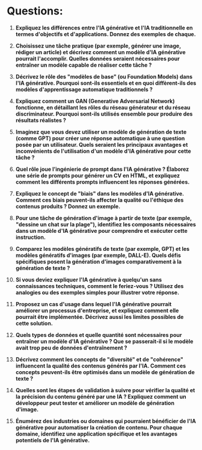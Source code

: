 # Questions:

1. **Expliquez les différences entre l'IA générative et l'IA traditionnelle en termes d'objectifs et d'applications. Donnez des exemples de chaque.**

2. **Choisissez une tâche pratique (par exemple, générer une image, rédiger un article) et décrivez comment un modèle d'IA générative pourrait l'accomplir. Quelles données seraient nécessaires pour entraîner un modèle capable de réaliser cette tâche ?**

3. **Décrivez le rôle des "modèles de base" (ou Foundation Models) dans l'IA générative. Pourquoi sont-ils essentiels et en quoi diffèrent-ils des modèles d'apprentissage automatique traditionnels ?**

4. **Expliquez comment un GAN (Generative Adversarial Network) fonctionne, en détaillant les rôles du réseau générateur et du réseau discriminateur. Pourquoi sont-ils utilisés ensemble pour produire des résultats réalistes ?**

5. **Imaginez que vous devez utiliser un modèle de génération de texte (comme GPT) pour créer une réponse automatique à une question posée par un utilisateur. Quels seraient les principaux avantages et inconvénients de l'utilisation d'un modèle d'IA générative pour cette tâche ?**

6. **Quel rôle joue l’ingénierie de prompt dans l'IA générative ? Élaborez une série de prompts pour générer un CV en HTML, et expliquez comment les différents prompts influencent les réponses générées.**

7. **Expliquez le concept de "biais" dans les modèles d'IA générative. Comment ces biais peuvent-ils affecter la qualité ou l'éthique des contenus produits ? Donnez un exemple.**

8. **Pour une tâche de génération d'image à partir de texte (par exemple, "dessine un chat sur la plage"), identifiez les composants nécessaires dans un modèle d'IA générative pour comprendre et exécuter cette instruction.**

9. **Comparez les modèles génératifs de texte (par exemple, GPT) et les modèles génératifs d'images (par exemple, DALL-E). Quels défis spécifiques posent la génération d'images comparativement à la génération de texte ?**

10. **Si vous deviez expliquer l'IA générative à quelqu'un sans connaissances techniques, comment le feriez-vous ? Utilisez des analogies ou des exemples simples pour illustrer votre réponse.**

11. **Proposez un cas d'usage dans lequel l'IA générative pourrait améliorer un processus d'entreprise, et expliquez comment elle pourrait être implémentée. Décrivez aussi les limites possibles de cette solution.**

12. **Quels types de données et quelle quantité sont nécessaires pour entraîner un modèle d'IA générative ? Que se passerait-il si le modèle avait trop peu de données d'entraînement ?**

13. **Décrivez comment les concepts de "diversité" et de "cohérence" influencent la qualité des contenus générés par l'IA. Comment ces concepts peuvent-ils être optimisés dans un modèle de génération de texte ?**

14. **Quelles sont les étapes de validation à suivre pour vérifier la qualité et la précision du contenu généré par une IA ? Expliquez comment un développeur peut tester et améliorer un modèle de génération d'image.**

15. **Énumérez des industries ou domaines qui pourraient bénéficier de l'IA générative pour automatiser la création de contenu. Pour chaque domaine, identifiez une application spécifique et les avantages potentiels de l'IA générative.**

